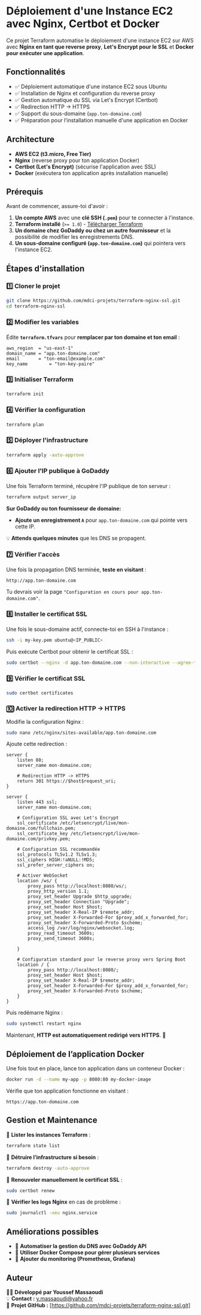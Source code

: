 # Déploiement d'une Instance EC2 avec Nginx, Certbot et Docker

Ce projet Terraform automatise le déploiement d'une instance EC2 sur AWS avec **Nginx en tant que reverse proxy**, **Let's Encrypt pour le SSL** et **Docker pour exécuter une application**.

## Fonctionnalités

- ✅ Déploiement automatique d'une instance EC2 sous Ubuntu
- ✅ Installation de Nginx et configuration du reverse proxy
- ✅ Gestion automatique du SSL via Let's Encrypt (Certbot)
- ✅ Redirection HTTP → HTTPS
- ✅ Support du sous-domaine (`app.ton-domaine.com`)
- ✅ Préparation pour l’installation manuelle d'une application en Docker

## Architecture

- **AWS EC2 (t3.micro, Free Tier)**
- **Nginx** (reverse proxy pour ton application Docker)
- **Certbot (Let's Encrypt)** (sécurise l'application avec SSL)
- **Docker** (exécutera ton application après installation manuelle)

## Prérequis

Avant de commencer, assure-toi d'avoir :

1. **Un compte AWS** avec une **clé SSH (`.pem`)** pour te connecter à l'instance.
2. **Terraform installé** (`>= 1.0`) - [Télécharger Terraform](https://www.terraform.io/downloads.html)
3. **Un domaine chez GoDaddy ou chez un autre fournisseur** et la possibilité de modifier les enregistrements DNS.
4. **Un sous-domaine configuré (`app.ton-domaine.com`)** qui pointera vers l'instance EC2.

## Étapes d'installation

### 1️⃣ Cloner le projet

```sh
git clone https://github.com/mdci-projets/terraform-nginx-ssl.git
cd terraform-nginx-ssl
```

### 2️⃣ Modifier les variables

Édite **`terraform.tfvars`** pour **remplacer par ton domaine et ton email** :

```hcl
aws_region  = "us-east-1"
domain_name = "app.ton-domaine.com"
email       = "ton-email@example.com"
key_name        = "ton-key-paire"
```

### 3️⃣ Initialiser Terraform

```sh
terraform init
```

### 4️⃣ Vérifier la configuration

```sh
terraform plan
```

### 5️⃣ Déployer l'infrastructure

```sh
terraform apply -auto-approve
```

### 6️⃣ Ajouter l'IP publique à GoDaddy

Une fois Terraform terminé, récupère l'IP publique de ton serveur :

```sh
terraform output server_ip
```

**Sur GoDaddy ou ton fournisseur de domaine:**
- **Ajoute un enregistrement `A`** pour `app.ton-domaine.com` qui pointe vers cette IP.

💡 **Attends quelques minutes** que les DNS se propagent.

### 7️⃣ Vérifier l'accès

Une fois la propagation DNS terminée, **teste en visitant** :

```
http://app.ton-domaine.com
```

Tu devrais voir la page `"Configuration en cours pour app.ton-domaine.com"`.

### 8️⃣ Installer le certificat SSL

Une fois le sous-domaine actif, connecte-toi en SSH à l'instance :

```sh
ssh -i my-key.pem ubuntu@<IP_PUBLIC>
```

Puis exécute Certbot pour obtenir le certificat SSL :

```sh
sudo certbot --nginx -d app.ton-domaine.com --non-interactive --agree-tos -m ton-email@example.com
```

### 9️⃣ Vérifier le certificat SSL

```sh
sudo certbot certificates
```

### 🔟 Activer la redirection HTTP → HTTPS

Modifie la configuration Nginx :

```sh
sudo nano /etc/nginx/sites-available/app.ton-domaine.com
```

Ajoute cette redirection :

```nginx
server {
    listen 80;
    server_name mon-domaine.com;

    # Redirection HTTP -> HTTPS
    return 301 https://$host$request_uri;
}

server {
    listen 443 ssl;
    server_name mon-domaine.com;

    # Configuration SSL avec Let's Encrypt
    ssl_certificate /etc/letsencrypt/live/mon-domaine.com/fullchain.pem;
    ssl_certificate_key /etc/letsencrypt/live/mon-domaine.com/privkey.pem;

    # Configuration SSL recommandée
    ssl_protocols TLSv1.2 TLSv1.3;
    ssl_ciphers HIGH:!aNULL:!MD5;
    ssl_prefer_server_ciphers on;

    # Activer WebSocket
    location /ws/ {
        proxy_pass http://localhost:8080/ws/;
        proxy_http_version 1.1;
        proxy_set_header Upgrade $http_upgrade;
        proxy_set_header Connection "Upgrade";
        proxy_set_header Host $host;
        proxy_set_header X-Real-IP $remote_addr;
        proxy_set_header X-Forwarded-For $proxy_add_x_forwarded_for;
        proxy_set_header X-Forwarded-Proto $scheme;
        access_log /var/log/nginx/websocket.log;
        proxy_read_timeout 3600s;
        proxy_send_timeout 3600s;

    }

    # Configuration standard pour le reverse proxy vers Spring Boot
    location / {
        proxy_pass http://localhost:8080/;
        proxy_set_header Host $host;
        proxy_set_header X-Real-IP $remote_addr;
        proxy_set_header X-Forwarded-For $proxy_add_x_forwarded_for;
        proxy_set_header X-Forwarded-Proto $scheme;
    }
}
```

Puis redémarre Nginx :

```sh
sudo systemctl restart nginx
```

Maintenant, **HTTP est automatiquement redirigé vers HTTPS**. 🎉

## Déploiement de l’application Docker

Une fois tout en place, lance ton application dans un conteneur Docker :

```sh
docker run -d --name my-app -p 8080:80 my-docker-image
```

Vérifie que ton application fonctionne en visitant :

```
https://app.ton-domaine.com
```

## Gestion et Maintenance

🔹 **Lister les instances Terraform** :

```sh
terraform state list
```

🔹 **Détruire l’infrastructure si besoin** :

```sh
terraform destroy -auto-approve
```

🔹 **Renouveler manuellement le certificat SSL** :

```sh
sudo certbot renew
```

🔹 **Vérifier les logs Nginx** en cas de problème :

```sh
sudo journalctl -xeu nginx.service
```

## Améliorations possibles

- 🚀 **Automatiser la gestion du DNS avec GoDaddy API**
- 🚀 **Utiliser Docker Compose pour gérer plusieurs services**
- 🚀 **Ajouter du monitoring (Prometheus, Grafana)**

## Auteur

👨‍💻 **Développé par Youssef Massaoudi**  
💡 **Contact :** y.massaoudi@yahoo.fr  
🚀 **Projet GitHub :** [https://github.com/mdci-projets/terraform-nginx-ssl.git]  
